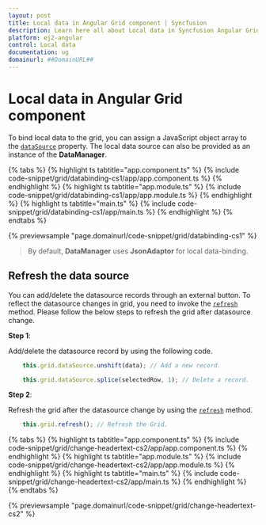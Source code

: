 ```yaml
---
layout: post
title: Local data in Angular Grid component | Syncfusion
description: Learn here all about Local data in Syncfusion Angular Grid component of Syncfusion Essential JS 2 and more.
platform: ej2-angular
control: Local data 
documentation: ug
domainurl: ##DomainURL##
---
```


# Local data in Angular Grid component

To bind local data to the grid, you can assign a JavaScript object array to the [`dataSource`](https://ej2.syncfusion.com/angular/documentation/api/grid/#datasource) property. The local data source can also be provided as an instance of the **DataManager**.

{% tabs %}
{% highlight ts tabtitle="app.component.ts" %}
{% include code-snippet/grid/databinding-cs1/app/app.component.ts %}
{% endhighlight %}
{% highlight ts tabtitle="app.module.ts" %}
{% include code-snippet/grid/databinding-cs1/app/app.module.ts %}
{% endhighlight %}
{% highlight ts tabtitle="main.ts" %}
{% include code-snippet/grid/databinding-cs1/app/main.ts %}
{% endhighlight %}
{% endtabs %}
  
{% previewsample "page.domainurl/code-snippet/grid/databinding-cs1" %}

> By default, **DataManager** uses **JsonAdaptor** for local data-binding.

## Refresh the data source

You can add/delete the datasource records through an external button. To reflect the datasource changes in grid, you need to invoke the [`refresh`](https://ej2.syncfusion.com/angular/documentation/api/grid/#refresh) method.
Please follow the below steps to refresh the grid after datasource change.

**Step 1**:

Add/delete the datasource record by using the following code.

```typescript
    this.grid.dataSource.unshift(data); // Add a new record.

    this.grid.dataSource.splice(selectedRow, 1); // Delete a record.

```

**Step 2**:

Refresh the grid after the datasource change by using the [`refresh`](https://ej2.syncfusion.com/angular/documentation/api/grid/#refresh) method.

```typescript
    this.grid.refresh(); // Refresh the Grid.

```

{% tabs %}
{% highlight ts tabtitle="app.component.ts" %}
{% include code-snippet/grid/change-headertext-cs2/app/app.component.ts %}
{% endhighlight %}
{% highlight ts tabtitle="app.module.ts" %}
{% include code-snippet/grid/change-headertext-cs2/app/app.module.ts %}
{% endhighlight %}
{% highlight ts tabtitle="main.ts" %}
{% include code-snippet/grid/change-headertext-cs2/app/main.ts %}
{% endhighlight %}
{% endtabs %}
  
{% previewsample "page.domainurl/code-snippet/grid/change-headertext-cs2" %}